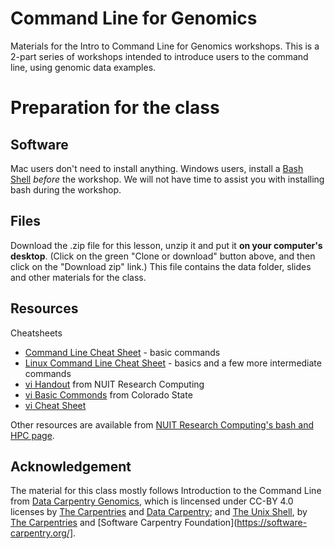 # Command Line for Genomics
Materials for the Intro to Command Line for Genomics workshops. This is a 2-part series of workshops intended to introduce users to the command line, using genomic data examples. 

# Preparation for the class
## Software
Mac users don't need to install anything. Windows users, install a [Bash Shell](https://workshops.rcs.northwestern.edu/install/bash/) *before* the workshop. We will not have time to assist you with installing bash during the workshop.

## Files
Download the .zip file for this lesson, unzip it and put it **on your computer's desktop**. (Click on the green "Clone or download" button above, and then click on the "Download zip" link.) This file contains the data folder, slides and other materials for the class.

## Resources
Cheatsheets
* [Command Line Cheat Sheet](https://www.git-tower.com/blog/command-line-cheat-sheet/) - basic commands
* [Linux Command Line Cheat Sheet](https://www.cheatography.com/davechild/cheat-sheets/linux-command-line/pdf/) - basics and a few more intermediate commands
* [vi Handout](https://nuitrcs.github.io/commandlineworkshop/vibasics.pdf) from NUIT Research Computing
* [vi Basic Commonds](https://www.cs.colostate.edu/helpdocs/vi.html) from Colorado State 
* [vi Cheat Sheet](https://downloads.gosquared.com/help_sheets/10/VI%20Help%20Sheet%20outlined.pdf)

Other resources are available from [NUIT Research Computing's bash and HPC page](https://github.com/nuitrcs/bash_hpc_workshops).

## Acknowledgement
The material for this class mostly follows Introduction to the Command Line from [Data Carpentry Genomics](https://datacarpentry.org/genomics-workshop/), which is lincensed under CC-BY 4.0 licenses by [The Carpentries](https://carpentries.org/) and [Data Carpentry](http://datacarpentry.org/); and [The Unix Shell](http://swcarpentry.github.io/shell-novice/), by [The Carpentries](https://carpentries.org/) and [Software Carpentry Foundation](https://software-carpentry.org/].
